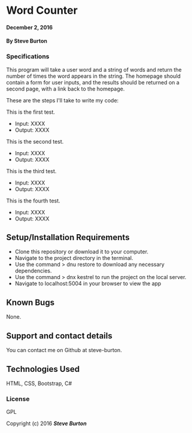 # Word Counter

#### December 2, 2016

#### By **Steve Burton**

### Specifications
This program will take a user word and a string of words and return the number of times the word appears in the string. The homepage should contain a form for user inputs, and the results should be returned on a second page, with a link back to the homepage.

These are the steps I'll take to write my code:

This is the first test.
* Input: XXXX
* Output: XXXX

This is the second test.
* Input: XXXX
* Output: XXXX

This is the third test.
* Input: XXXX
* Output: XXXX

This is the fourth test.
* Input: XXXX
* Output: XXXX


## Setup/Installation Requirements

* Clone this repository or download it to your computer.
* Navigate to the project directory in the terminal.
* Use the command > dnu restore to download any necessary dependencies.
* Use the command > dnx kestrel to run the project on the local server.
* Navigate to localhost:5004 in your browser to view the app

## Known Bugs

None.

## Support and contact details

You can contact me on Github at steve-burton.

## Technologies Used

HTML, CSS, Bootstrap, C#

### License

GPL

Copyright (c) 2016 **_Steve Burton_**
